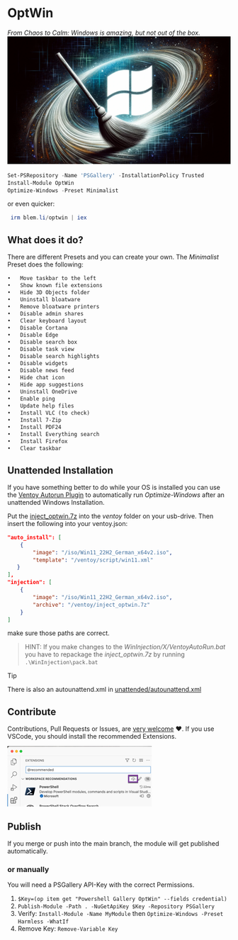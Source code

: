 # OptWin
_From Chaos to Calm: Windows is amazing, but not out of the box._ ![](./optwin.webp) 

```powershell
Set-PSRepository -Name 'PSGallery' -InstallationPolicy Trusted
Install-Module OptWin
Optimize-Windows -Preset Minimalist
```

or even quicker:

```powershell
 irm blem.li/optwin | iex
```



## What does it do?

There are different Presets and you can create your own. The *Minimalist* Preset does the following:

	•	Move taskbar to the left
	•	Show known file extensions
	•	Hide 3D Objects folder
	•	Uninstall bloatware
	•	Remove bloatware printers
	•	Disable admin shares
	•	Clear keyboard layout
	•	Disable Cortana
	•	Disable Edge
	•	Disable search box
	•	Disable task view
	•	Disable search highlights
	•	Disable widgets
	•	Disable news feed
	•	Hide chat icon
	•	Hide app suggestions
	•	Uninstall OneDrive
	•	Enable ping
	•	Update help files
	•	Install VLC (to check)
	•	Install 7-Zip
	•	Install PDF24
	•	Install Everything search
	•	Install Firefox
	•	Clear taskbar



## Unattended Installation

If you have something better to do while your OS is installed you can use the [Ventoy Autorun Plugin](https://www.ventoy.net/en/doc_inject_autorun.html) to automatically run *Optimize-Windows* after an unattended Windows Installation.

Put the [inject_optwin.7z](./WinInjection/output/inject_optwin.7z) into the *ventoy* folder on your usb-drive. Then insert the following into your ventoy.json:

```json
"auto_install": [
	{
		"image": "/iso/Win11_22H2_German_x64v2.iso",
		"template": "/ventoy/script/win11.xml"
   }
],
"injection": [
	{
		"image": "/iso/Win11_22H2_German_x64v2.iso",
		"archive": "/ventoy/inject_optwin.7z"
	}
]
```

make sure those paths are correct.

> HINT: If you make changes to the *WinInjection/X/VentoyAutoRun.bat* you have to repackage the *inject_optwin.7z* by running `.\WinInjection\pack.bat`



> [!TIP]
>
> There is also an autounattend.xml in [unattended/autounattend.xml](./unattended/autounattend.xml) 



## Contribute

Contributions, Pull Requests or Issues,  are <u>very welcome</u> :heart:. If you use VSCode, you should install the recommended Extensions.

<img src="assets/2023-10-24_16-15-51.png" alt="2023-10-24_16-15-51" style="zoom: 50%;" />

## Publish

If you merge or push into the main branch, the module will get published automatically.

### or manually

You will need a PSGallery API-Key with the correct Permissions.

1. `$Key=(op item get "Powershell Gallery OptWin" --fields credential)`
2. `Publish-Module -Path . -NuGetApiKey $Key -Repository PSGallery`
3. Verify: `Install-Module -Name MyModule` then `Optimize-Windows -Preset Harmless -WhatIf`
4. Remove Key: `Remove-Variable Key`
